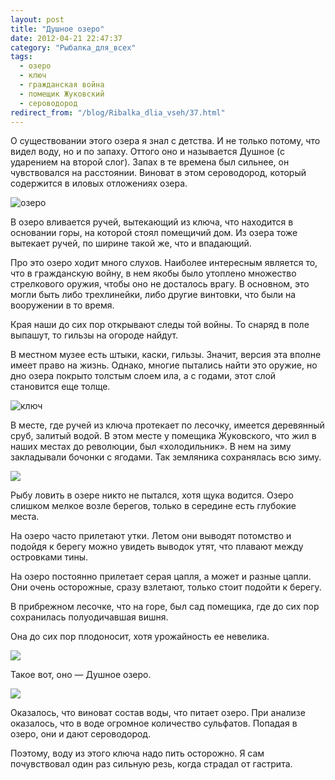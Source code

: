 ```yaml
---
layout: post
title: "Душное озеро"
date: 2012-04-21 22:47:37
category: "Рыбалка_для_всех"
tags:
  - озеро
  - ключ
  - гражданская война
  - помещик Жуковский
  - сероводород
redirect_from: "/blog/Ribalka_dlia_vseh/37.html"
---
```

О существовании этого озера я знал с детства. И не только потому, что
видел воду, но и по запаху. Оттого оно и называется Душное (с ударением
на второй слог). Запах в те времена был сильнее, он чувствовался на
расстоянии. Виноват в этом сероводород, который содержится в иловых
отложениях озера.

![озеро](http://fishingguru.ru/uploads/images/00/00/01/2012/04/21/f282e8.jpg)

В озеро вливается ручей, вытекающий из ключа, что находится в основании
горы, на которой стоял помещичий дом. Из озера тоже вытекает ручей, по
ширине такой же, что и впадающий.

Про это озеро ходит много слухов. Наиболее интересным является то, что в
гражданскую войну, в нем якобы было утоплено множество стрелкового
оружия, чтобы оно не досталось врагу. В основном, это могли быть либо
трехлинейки, либо другие винтовки, что были на вооружении в то время.

Края наши до сих пор открывают следы той войны. То снаряд в поле
выпашут, то гильзы на огороде найдут.

В местном музее есть штыки, каски, гильзы. Значит, версия эта вполне
имеет право на жизнь. Однако, многие пытались найти это оружие, но дно
озера покрыто толстым слоем ила, а с годами, этот слой становится еще
толще.

![ключ](http://fishingguru.ru/uploads/images/00/00/01/2012/04/21/2a95d5.jpg)

В месте, где ручей из ключа протекает по лесочку, имеется деревянный
сруб, залитый водой. В этом месте у помещика Жуковского, что жил в наших
местах до революции, был «холодильник». В нем на зиму закладывали
бочонки с ягодами. Так земляника сохранялась всю зиму.

![](http://fishingguru.ru/uploads/images/00/00/01/2012/04/21/a18de5.jpg)

Рыбу ловить в озере никто не пытался, хотя щука водится. Озеро слишком
мелкое возле берегов, только в середине есть глубокие места.

На озеро часто прилетают утки. Летом они выводят потомство и подойдя к
берегу можно увидеть выводок утят, что плавают между островками тины.

На озеро постоянно прилетает серая цапля, а может и разные цапли. Они
очень осторожные, сразу взлетают, только стоит подойти к берегу.

В прибрежном лесочке, что на горе, был сад помещика, где до сих пор
сохранилась полуодичавшая вишня.

Она до сих пор плодоносит, хотя урожайность ее невелика.

![](http://fishingguru.ru/uploads/images/00/00/01/2012/05/05/9453f0.jpg)

Такое вот, оно — Душное озеро.

![](http://fishingguru.ru/uploads/images/00/00/01/2012/04/21/ed4c84.jpg)

Оказалось, что виноват состав воды, что питает озеро. При анализе
оказалось, что в воде огромное количество сульфатов. Попадая в озеро,
они и дают сероводород.

Поэтому, воду из этого ключа надо пить осторожно. Я сам почувствовал
один раз сильную резь, когда страдал от гастрита.
